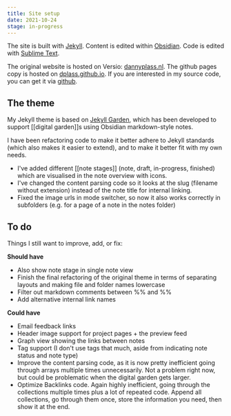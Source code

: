 ```yaml
---
title: Site setup
date: 2021-10-24
stage: in-progress
---
```


The site is built with [Jekyll](http://jekyllrb.com/). Content is edited within [Obsidian](https://obsidian.md/). Code is edited with [Sublime Text](https://www.sublimetext.com/).

The original website is hosted on Versio: [dannyplass.nl](http://dannyplass.nl/).
The github pages copy is hosted on [dplass.github.io](https://dplass.github.io/).
If you are interested in my source code, you can get it via [github](https://github.com/dplass/dplass.github.io).

## The theme
My Jekyll theme is based on [Jekyll Garden](https://github.com/Jekyll-Garden/jekyll-garden.github.io), which has been developed to support  [[digital garden]]s using Obsidian markdown-style notes.

I have been refactoring code to make it better adhere to Jekyll standards (which also makes it easier to extend), and to make it better fit with my own needs. 
- I've added different [[note stages]] (note, draft, in-progress, finished) which are visualised in the note overview with icons. 
- I've changed the content parsing code so it looks at the slug (filename without extension) instead of the note title for internal linking.
- Fixed the image urls in mode switcher, so now it also works correctly in subfolders (e.g. for a page of a note in the notes folder)

## To do
Things I still want to improve, add, or fix:

**Should have**
- Also show note stage in single note view
- Finish the final refactoring of the original theme in terms of separating layouts and making file and folder names lowercase
- Filter out markdown comments between %% and %%
- Add alternative internal link names

**Could have**
- Email feedback links
- Header image support for project pages + the preview feed
- Graph view showing the links between notes
- Tag support (I don't use tags that much, aside from indicating note status and note type)
- Improve the content parsing code, as it is now pretty inefficient going through arrays multiple times unnecessarily. Not a problem right now, but could be problematic when the digital garden gets larger.
- Optimize Backlinks code. Again highly inefficient, going through the collections multiple times plus a lot of repeated code. Append all collections, go through them once, store the information you need, then show it at the end.


